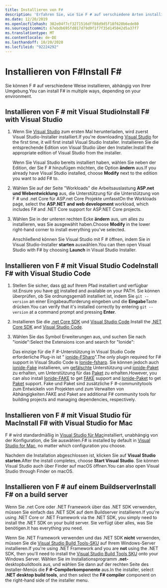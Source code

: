 ```yaml
---
title: Installieren von F#
description: 'Erfahren Sie, wie Sie F # auf verschiedene Arten installieren.'
ms.date: 12/20/2019
ms.openlocfilehash: 302e04f7cf3271516dff88d9d5f18f620b6ede80
ms.sourcegitcommit: 67ebdb695fd017d79d9f1f7f35d145042d5a37f7
ms.translationtype: MT
ms.contentlocale: de-DE
ms.lasthandoff: 10/20/2020
ms.locfileid: "92224292"
---
```

# <a name="install-f"></a><span data-ttu-id="c0201-103">Installieren von F\#</span><span class="sxs-lookup"><span data-stu-id="c0201-103">Install F\#</span></span>

<span data-ttu-id="c0201-104">Sie können F # auf verschiedene Weise installieren, abhängig von Ihrer Umgebung.</span><span class="sxs-lookup"><span data-stu-id="c0201-104">You can install F# in multiple ways, depending on your environment.</span></span>

## <a name="install-f-with-visual-studio"></a><span data-ttu-id="c0201-105">Installieren von F # mit Visual Studio</span><span class="sxs-lookup"><span data-stu-id="c0201-105">Install F# with Visual Studio</span></span>

1. <span data-ttu-id="c0201-106">Wenn Sie [Visual Studio](https://visualstudio.microsoft.com/downloads/?utm_medium=microsoft&utm_source=docs.microsoft.com&utm_campaign=inline+link&utm_content=download+vs2019) zum ersten Mal herunterladen, wird zuerst Visual Studio-Installer installiert.</span><span class="sxs-lookup"><span data-stu-id="c0201-106">If you're downloading [Visual Studio](https://visualstudio.microsoft.com/downloads/?utm_medium=microsoft&utm_source=docs.microsoft.com&utm_campaign=inline+link&utm_content=download+vs2019) for the first time, it will first install Visual Studio Installer.</span></span> <span data-ttu-id="c0201-107">Installieren Sie die entsprechende Edition von Visual Studio über den Installer.</span><span class="sxs-lookup"><span data-stu-id="c0201-107">Install the appropriate edition of Visual Studio from the installer.</span></span>

   <span data-ttu-id="c0201-108">Wenn Sie Visual Studio bereits installiert haben, wählen Sie neben der Edition, der Sie F # hinzufügen möchten, die Option **ändern** aus.</span><span class="sxs-lookup"><span data-stu-id="c0201-108">If you already have Visual Studio installed, choose **Modify** next to the edition you want to add F# to.</span></span>

2. <span data-ttu-id="c0201-109">Wählen Sie auf der Seite "Workloads" die Arbeitsauslastung **ASP.net und Webentwicklung** aus, die Unterstützung für die Unterstützung von F # und .net Core für ASP.net Core Projekte umfasst</span><span class="sxs-lookup"><span data-stu-id="c0201-109">On the Workloads page, select the **ASP.NET and web development** workload, which includes F# and .NET Core support for ASP.NET Core projects.</span></span>

3. <span data-ttu-id="c0201-110">Wählen Sie in der unteren rechten Ecke **ändern** aus, um alles zu installieren, was Sie ausgewählt haben.</span><span class="sxs-lookup"><span data-stu-id="c0201-110">Choose **Modify** in the lower right-hand corner to install everything you've selected.</span></span>

   <span data-ttu-id="c0201-111">Anschließend können Sie Visual Studio mit F # öffnen, indem Sie in Visual Studio-Installer **starten** auswählen.</span><span class="sxs-lookup"><span data-stu-id="c0201-111">You can then open Visual Studio with F# by choosing **Launch** in Visual Studio Installer.</span></span>

## <a name="install-f-with-visual-studio-code"></a><span data-ttu-id="c0201-112">Installieren von F # mit Visual Studio Code</span><span class="sxs-lookup"><span data-stu-id="c0201-112">Install F# with Visual Studio Code</span></span>

1. <span data-ttu-id="c0201-113">Stellen Sie sicher, dass [git](https://git-scm.com/download) auf Ihrem Pfad installiert und verfügbar ist.</span><span class="sxs-lookup"><span data-stu-id="c0201-113">Ensure you have [git](https://git-scm.com/download) installed and available on your PATH.</span></span> <span data-ttu-id="c0201-114">Sie können überprüfen, ob Sie ordnungsgemäß installiert ist, indem Sie `git --version` an einer Eingabeaufforderung eingeben und die **Eingabe**Taste drücken.</span><span class="sxs-lookup"><span data-stu-id="c0201-114">You can verify that it's installed correctly by entering `git --version` at a command prompt and pressing **Enter**.</span></span>

2. <span data-ttu-id="c0201-115">Installieren Sie die [.net Core SDK](https://dotnet.microsoft.com/download) und [Visual Studio Code](https://code.visualstudio.com).</span><span class="sxs-lookup"><span data-stu-id="c0201-115">Install the [.NET Core SDK](https://dotnet.microsoft.com/download) and [Visual Studio Code](https://code.visualstudio.com).</span></span>

3. <span data-ttu-id="c0201-116">Wählen Sie das Symbol Erweiterungen aus, und suchen Sie nach "ionide":</span><span class="sxs-lookup"><span data-stu-id="c0201-116">Select the Extensions icon and search for "Ionide":</span></span>

   <span data-ttu-id="c0201-117">Das einzige für die F #-Unterstützung in Visual Studio Code erforderliche Plug-in ist " [ionide-FSharp](https://marketplace.visualstudio.com/items?itemName=Ionide.Ionide-fsharp)".</span><span class="sxs-lookup"><span data-stu-id="c0201-117">The only plugin required for F# support in Visual Studio Code is [Ionide-fsharp](https://marketplace.visualstudio.com/items?itemName=Ionide.Ionide-fsharp).</span></span> <span data-ttu-id="c0201-118">Sie können jedoch auch [ionide-Fake](https://marketplace.visualstudio.com/items?itemName=Ionide.Ionide-FAKE) installieren, um [gefälschte](https://fake.build/) Unterstützung und [ionide-Paket](https://marketplace.visualstudio.com/items?itemName=Ionide.Ionide-Paket) zu erhalten, um Unterstützung für das [Paket](https://fsprojects.github.io/Paket/) zu erhalten.</span><span class="sxs-lookup"><span data-stu-id="c0201-118">However, you can also install [Ionide-FAKE](https://marketplace.visualstudio.com/items?itemName=Ionide.Ionide-FAKE) to get [FAKE](https://fake.build/) support and [Ionide-Paket](https://marketplace.visualstudio.com/items?itemName=Ionide.Ionide-Paket) to get [Paket](https://fsprojects.github.io/Paket/) support.</span></span> <span data-ttu-id="c0201-119">Fake und Paket sind zusätzliche F #-communitytools zum Entwickeln von Projekten und zum Verwalten von Abhängigkeiten.</span><span class="sxs-lookup"><span data-stu-id="c0201-119">FAKE and Paket are additional F# community tools for building projects and managing dependencies, respectively.</span></span>

## <a name="install-f-with-visual-studio-for-mac"></a><span data-ttu-id="c0201-120">Installieren von F # mit Visual Studio für Mac</span><span class="sxs-lookup"><span data-stu-id="c0201-120">Install F# with Visual Studio for Mac</span></span>

<span data-ttu-id="c0201-121">F # wird standardmäßig in [Visual Studio für Mac](https://visualstudio.microsoft.com/vs/mac/?utm_medium=microsoft&utm_source=docs.microsoft.com&utm_campaign=inline+link)installiert, unabhängig von der Konfiguration, die Sie auswählen.</span><span class="sxs-lookup"><span data-stu-id="c0201-121">F# is installed by default in [Visual Studio for Mac](https://visualstudio.microsoft.com/vs/mac/?utm_medium=microsoft&utm_source=docs.microsoft.com&utm_campaign=inline+link), no matter which configuration you choose.</span></span>

<span data-ttu-id="c0201-122">Nachdem die Installation abgeschlossen ist, klicken Sie auf **Visual Studio starten**.</span><span class="sxs-lookup"><span data-stu-id="c0201-122">After the install completes, choose **Start Visual Studio**.</span></span> <span data-ttu-id="c0201-123">Sie können Visual Studio auch über Finder auf macOS öffnen.</span><span class="sxs-lookup"><span data-stu-id="c0201-123">You can also open Visual Studio through Finder on macOS.</span></span>

## <a name="install-f-on-a-build-server"></a><span data-ttu-id="c0201-124">Installieren von F # auf einem Buildserver</span><span class="sxs-lookup"><span data-stu-id="c0201-124">Install F# on a build server</span></span>

<span data-ttu-id="c0201-125">Wenn Sie .net Core oder .NET Framework über das .NET SDK verwenden, müssen Sie einfach das .NET SDK auf dem Buildserver installieren.</span><span class="sxs-lookup"><span data-stu-id="c0201-125">If you're using .NET Core or .NET Framework via the .NET SDK, you simply need to install the .NET SDK on your build server.</span></span> <span data-ttu-id="c0201-126">Sie verfügt über alles, was Sie benötigen.</span><span class="sxs-lookup"><span data-stu-id="c0201-126">It has everything you need.</span></span>

<span data-ttu-id="c0201-127">Wenn Sie .NET Framework verwenden und das .NET SDK **nicht** verwenden, müssen Sie die [Visual Studio Build Tools-SKU](https://visualstudio.microsoft.com/thank-you-downloading-visual-studio/?sku=BuildTools&rel=16) auf Ihrem Windows-Server installieren.</span><span class="sxs-lookup"><span data-stu-id="c0201-127">If you're using .NET Framework and you are **not** using the .NET SDK, then you'll need to install the [Visual Studio Build Tools SKU](https://visualstudio.microsoft.com/thank-you-downloading-visual-studio/?sku=BuildTools&rel=16) onto your Windows Server.</span></span> <span data-ttu-id="c0201-128">Wählen Sie im Installationsprogramm **.net-** desktopbuildtools aus, und wählen Sie dann auf der rechten Seite des Installer-Menüs die **F #-Compilerkomponente** aus.</span><span class="sxs-lookup"><span data-stu-id="c0201-128">In the installer, select **.NET desktop build tools**, and then select the **F# compiler** component on the right-hand side of the installer menu.</span></span>
